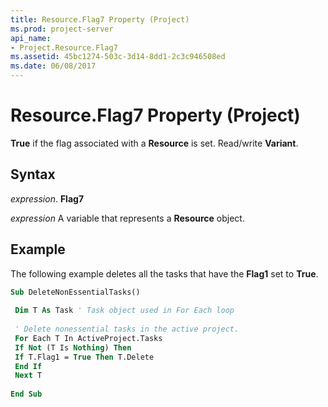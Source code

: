 ```yaml
---
title: Resource.Flag7 Property (Project)
ms.prod: project-server
api_name:
- Project.Resource.Flag7
ms.assetid: 45bc1274-503c-3d14-8dd1-2c3c946508ed
ms.date: 06/08/2017
---
```



# Resource.Flag7 Property (Project)

 **True** if the flag associated with a **Resource** is set. Read/write **Variant**.


## Syntax

 _expression_. **Flag7**

 _expression_ A variable that represents a **Resource** object.


## Example

The following example deletes all the tasks that have the **Flag1** set to **True**.


```vb
Sub DeleteNonEssentialTasks() 
 
 Dim T As Task ' Task object used in For Each loop 
 
 ' Delete nonessential tasks in the active project. 
 For Each T In ActiveProject.Tasks 
 If Not (T Is Nothing) Then 
 If T.Flag1 = True Then T.Delete 
 End If 
 Next T 
 
End Sub
```


